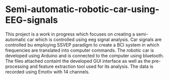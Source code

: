 # Semi-automatic-robotic-car-using-EEG-signals
This project is a work in progress which focuses on creating a semi-automatic car which is controlled using eeg signal analysis.
Car signals are controlled bu employing SSVEP paradigm to create a BCI system in which frequencies are translated into computer commands.
The robotic car is developed using Arduino and is connected to the computer using bluetooth.
The files attached containt the developed GUI interface as well as the pre-processing and feature extraction tool used for its analysis.
The data is recorded using Emotiv with 14 channels.
